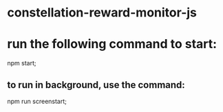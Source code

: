 # constellation-reward-monitor-js

# run the following command to start:

  npm start;

## to run in background, use the command:

  npm run screenstart;
